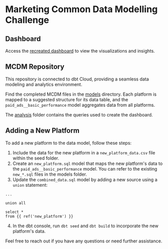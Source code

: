 # Marketing Common Data Modelling Challenge
## Dashboard
Access the [recreated dashboard](https://lookerstudio.google.com/u/1/reporting/100fcb46-0b6b-42ee-b861-00dbd05e9546/page/tEnnC) to view the visualizations and insights.

## MCDM Repository
This repository is connected to dbt Cloud, providing a seamless data modeling and analytics environment.

Find the completed MCDM files in the [models](/models/staging) directory. Each platform is mapped to a suggested structure for its data table, and the `paid_ads__basic_performance` model aggregates data from all platforms.

The [analysis](/models/marts) folder contains the queries used to create the dashboard.

## Adding a New Platform
To add a new platform to the data model, follow these steps:

1. Include the data for the new platform in a `new_platform_data.csv` file within the seed folder.
2. Create an `new_platform.sql` model that maps the new platform's data to the `paid_ads__basic_performance` model. You can refer to the existing `new_*.sql` files in the models folder.
3. Update the `combined_data.sql` model by adding a new source using a `union` statement:
```
...

union all

select * 
from {{ ref('new_platform') }}
```
4. In the dbt console, run `dbt seed` and `dbt build` to incorporate the new platform's data.

Feel free to reach out if you have any questions or need further assistance.
